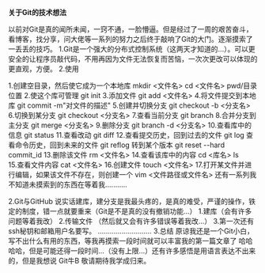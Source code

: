 **关于Git的技术想法**

以前对Git是真的闻所未闻，一窍不通，一脸懵逼。但是经过了一周的艰苦奋斗，看博客，找分享，问大佬等一系列的努力之后终于敲响了Git的大门。逐渐摸索了一丢丢的技巧。
1.Git是一个强大的分布式控制系统（这两天才知道的...）。可以更安全的让程序员敲代码，不用再因为文件无法恢复而苦恼，一次次更改可以体现的更直观，方便。
2.使用

 1.创建空目录，然后使它成为一个本地库
  mkdir <文件名>
  cd  <文件名>
  pwd/目录位置
2.使这个库可管理
  git init
3.添加文件
  git add <文件名>
4.将文件提交到本地库
  git commit -m"对文件的描述"
5.创建并切换分支
  git checkout -b <分支名> 
6.切换到某分支
  git checkout <分支名> 
7.查看当前分支
   git branch 
8.合并分支到主分支
   git merge <分支名> 
9.删除分支
   git branch -d <分支名> 
10.查看库中的信息
   git status
11.查看改动
   git diff 
12.查看提交历史，回到过去的文件
   git log 
   查看命令历史，回到未来的文件
   git reflog 
   转到某个版本
   git reset --hard commit_id 
13.删除该文件
   rm <文件名> 
14.查看该库中的内容
   cd <库名>
   ls  
15.查看文件内容
   cat <文件名> 
16.创建文件
   touch <文件名> 
17.打开某文件并进行编辑，如果该文件不存在，则创建一个
   vim <文件路径或文件名> 
   还有一系列我不知道未摸索到的东西在等着我...........


2.Git与GitHub
说实话建库，建分支是我最头疼的，是真的难受，严谨的操作，铁定的制度，错一点就要重来（Git是不是真的没有撤销功能...）
  1.建库（会有许多问题等着我改）
  2.传输文件 
  （然后就又会有许多错误等着我改...）
  3.第一次还有ssh秘钥和邮箱用户名要写。
  ...........................
3.总结
   原谅我还是一个Git小白，写不出什么有用的东西，等我再摸索一段时间就可以丰富我的第一篇文章了  哈哈哈哈，但是可能还得一段时间...（没有上限...）还有许多感悟是用语言表达不出来的，但是我想说
   Git牛B
   敬请期待我学成归来。